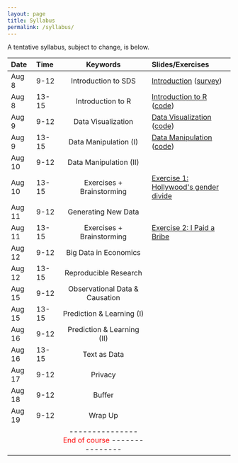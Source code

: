 ```yaml
---
layout: page
title: Syllabus
permalink: /syllabus/
---
```


A tentative syllabus, subject to change, is below.

|Date|Time|Keywords|Slides/Exercises|
|:----|:-----|:-----:|:-----|
|Aug 8| 9-12 | Introduction to SDS | [Introduction](https://sebastianbarfort.github.io/sds_summer/slides/intro.pdf) ([survey](https://sebastianbarfort.typeform.com/to/Rs3G3f))
|Aug 8| 13-15 | Introduction to R | [Introduction to R](https://sebastianbarfort.github.io/sds_summer/slides/intro_R.pdf) ([code](https://sebastianbarfort.github.io/sds_summer/code/intro_R.R))
|Aug 9| 9-12 | Data Visualization | [Data Visualization](https://sebastianbarfort.github.io/sds_summer/slides/visualization.pdf) ([code](https://sebastianbarfort.github.io/sds_summer/code/visualization.R))
|Aug 9| 13-15 | Data Manipulation (I) | [Data Manipulation](https://sebastianbarfort.github.io/sds_summer/slides/manipulation.pdf) ([code](https://sebastianbarfort.github.io/sds_summer/code/manipulation.R))
|Aug 10| 9-12 | Data Manipulation (II) |  
|Aug 10| 13-15 | Exercises + Brainstorming | [Exercise 1: Hollywood's gender divide](https://sebastianbarfort.github.io/sds_summer/posts/2016/08/05/exercise-1.html)
|Aug 11| 9-12 | Generating New Data |
|Aug 11| 13-15 | Exercises + Brainstorming  |  [Exercise 2: I Paid a Bribe](https://sebastianbarfort.github.io/sds_summer/posts/2016/08/06/exercise-2.html)
|Aug 12| 9-12 |  Big Data in Economics |  
|Aug 12| 13-15 | Reproducible Research |  
|Aug 15| 9-12 |  Observational Data & Causation |  
|Aug 15| 13-15 | Prediction & Learning (I) |  
|Aug 16| 9-12 |  Prediction & Learning (II) |  
|Aug 16| 13-15 | Text as Data |  
|Aug 17| 9-12 |  Privacy |  
|Aug 18| 9-12 |  Buffer |  
|Aug 19| 9-12 |  Wrap Up |  
| | | ---------------  <font color="red"> End of course </font> --------------- | |
